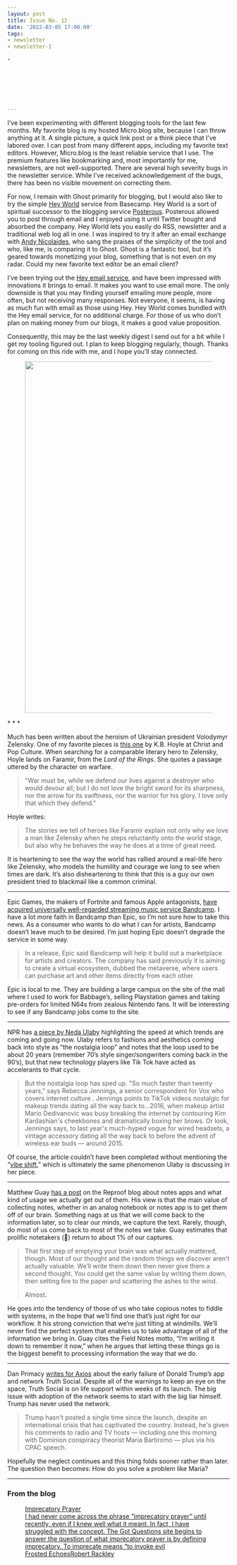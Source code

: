 ```yaml
---
layout: post
title: Issue No. 12
date: '2022-03-05 17:00:00'
tags:
- newsletter
- newsletter-1

- 







---
```


I’ve been experimenting with different blogging tools for the last few months. My favorite blog is my hosted Micro.blog site, because I can throw anything at it. A single picture, a quick link post or a think piece that I’ve labored over. I can post from many different apps, including my favorite text editors. However, Micro.blog is the least reliable service that I use. The premium features like bookmarking and, most importantly for me, newsletters, are not well-supported. There are several high severity bugs in the newsletter service. While I’ve received acknowledgement of the bugs, there has been no visible movement on correcting them.

For now, I remain with Ghost primarily for blogging, but I would also like to try the simple [Hey World](https://www.hey.com/world/) service from Basecamp. Hey World is a sort of spiritual successor to the blogging service [Posterous](https://en.wikipedia.org/wiki/Posterous). Posterous allowed you to post through email and I enjoyed using it until Twitter bought and absorbed the company. Hey World lets you easily do RSS, newsletter and a traditional web log all in one. I was inspired to try it after an email exchange with [Andy Nicolaides](https://world.hey.com/andyn), who sang the praises of the simplicity of the tool and who, like me, is comparing it to Ghost. Ghost is a fantastic tool, but it’s geared towards monetizing your blog, something that is not even on my radar. Could my new favorite text editor be an email client?

I’ve been trying out the [Hey email service](https://www.hey.com/), and have been impressed with innovations it brings to email. It makes you want to use email more. The only downside is that you may finding yourself emailing more people, more often, but not receiving many responses. Not everyone, it seems, is having as much fun with email as those using Hey. Hey World comes bundled with the Hey email service, for no additional charge. For those of us who don’t plan on making money from our blogs, it makes a good value proposition.

Consequently, this may be the last weekly digest I send out for a bit while I get my tooling figured out. I plan to keep blogging regularly, though. Thanks for coming on this ride with me, and I hope you’ll stay connected.

<figure class="kg-card kg-image-card"><img src=" __GHOST_URL__ /content/images/2022/04/airplane-driver.jpg" class="kg-image" alt loading="lazy" width="1023" height="797" srcset=" __GHOST_URL__ /content/images/size/w600/2022/04/airplane-driver.jpg 600w, __GHOST_URL__ /content/images/size/w1000/2022/04/airplane-driver.jpg 1000w, __GHOST_URL__ /content/images/2022/04/airplane-driver.jpg 1023w" sizes="(min-width: 720px) 720px"></figure>
* * *

Much has been written about the heroism of Ukrainian president Volodymyr Zelensky. One of my favorite pieces is [this one](https://christandpopculture.com/volodymyr-zelensky-at-the-bridge-the-costly-virtue-of-heroism-in-the-real-world) by K.B. Hoyle at Christ and Pop Culture. When searching for a comparable literary hero to Zelensky, Hoyle lands on Faramir, from the _Lord of the Rings_. She quotes a passage uttered by the character on warfare.

> "War must be, while we defend our lives against a destroyer who would devour all; but I do not love the bright sword for its sharpness, nor the arrow for its swiftness, nor the warrior for his glory. I love only that which they defend."

Hoyle writes:

> The stories we tell of heroes like Faramir explain not only why we love a man like Zelensky when he steps reluctantly onto the world stage, but also why he behaves the way he does at a time of great need.

It is heartening to see the way the world has rallied around a real-life hero like Zelensky, who models the humility and courage we long to see when times are dark. It’s also disheartening to think that this is a guy our own president tried to blackmail like a common criminal.

* * *

Epic Games, the makers of Fortnite and famous Apple antagonists, [have acquired universally well-regarded streaming music service Bandcamp](https://www.newsobserver.com/news/business/article258969888.html?utm_source=pocket_mylist). I have a lot more faith in Bandcamp than Epic, so I’m not sure how to take this news. As a consumer who wants to do what I can for artists, Bandcamp doesn’t leave much to be desired. I’m just hoping Epic doesn’t degrade the service in some way.

> In a release, Epic said Bandcamp will help it build out a marketplace for artists and creators. The company has said previously it is aiming to create a virtual ecosystem, dubbed the metaverse, where users can purchase art and other items directly from each other.

Epic is local to me. They are building a large campus on the site of the mall where I used to work for Babbage’s, selling Playstation games and taking pre-orders for limited N64s from zealous Nintendo fans. It will be interesting to see if any Bandcamp jobs come to the site.

* * *

NPR has [a piece by Neda Ulaby](https://text.npr.org/1081115609) highlighting the speed at which trends are coming and going now. Ulaby refers to fashions and aesthetics coming back into style as “the nostalgia loop” and notes that the loop used to be about 20 years (remember 70’s style singer/songwriters coming back in the 90’s), but that new technology players like Tik Tok have acted as accelerants to that cycle.

> But the nostalgia loop has sped up. "So much faster than twenty years," says Rebecca Jennings, a senior correspondent for Vox who covers internet culture . Jennings points to TikTok videos nostalgic for makeup trends dating all the way back to...2016, when makeup artist Mario Dedivanovic was busy breaking the internet by contouring Kim Kardashian's cheekbones and dramatically boxing her brows. Or look, Jennings says, to last year's much-hyped vogue for wired headsets, a vintage accessory dating all the way back to before the advent of wireless ear buds — around 2015.

Of course, the article couldn’t have been completed without mentioning the “[vibe shift](https://www.thecut.com/2022/02/a-vibe-shift-is-coming.html),” which is ultimately the same phenomenon Ulaby is discussing in her piece.

* * *

Matthew Guay [has a post](https://reproof.app/blog/notes-apps-help-us-forget) on the Reproof blog about notes apps and what kind of usage we actually get out of them. His view is that the main value of collecting notes, whether in an analog notebook or notes app is to get them off of our brain. Something nags at us that we will come back to the information later, so to clear our minds, we capture the text. Rarely, though, do most of us come back to most of the notes we take. Guay estimates that prolific notetakers (👋) return to about 1% of our captures.

> That first step of emptying your brain was what actually mattered, though. Most of our thought and the random things we discover aren’t actually valuable. We’ll write them down then never give them a second thought. You could get the same value by writing them down, then setting fire to the paper and scattering the ashes to the wind.

> Almost.

He goes into the tendency of those of us who take copious notes to fiddle with systems, in the hope that we’ll find one that’s just right for our workflow. It his strong conviction that we’re just tilting at windmills. We’ll never find the perfect system that enables us to take advantage of all of the information we bring in. Guay cites the Field Notes motto, “I’m writing it down to remember it now,” when he argues that letting these things go is the biggest benefit to processing information the way that we do.

* * *

Dan Primacy [writes for Axios](https://www.axios.com/trump-blowing-truth-social-launch-c2d4f1f0-5440-478a-acfa-b9462b64568c.html) about the early failure of Donald Trump’s app and network Truth Social. Despite all of the warnings to keep an eye on the space, Truth Social is on life support within weeks of its launch. The big issue with adoption of the network seems to start with the big liar himself. Trump has never used the network.

> Trump hasn't posted a single time since the launch, despite an international crisis that has captivated the country. Instead, he's given his comments to radio and TV hosts — including one this morning with Dominion conspiracy theorist Maria Bartiromo — plus via his CPAC speech.

Hopefully the neglect continues and this thing folds sooner rather than later. The question then becomes: How do you solve a problem like Maria?

* * *

### From the blog
<figure class="kg-card kg-bookmark-card"><a class="kg-bookmark-container" href=" __GHOST_URL__ /imprecatory-prayer/"><div class="kg-bookmark-content">
<div class="kg-bookmark-title">Imprecatory Prayer</div>
<div class="kg-bookmark-description">I had never come across the phrase “imprecatory prayer” until recently, even if I knew well what it meant. In fact, I have struggled with the concept. The Got Questions site begins to answer the question of what imprecatory prayer is by defining imprecatory. To imprecate means “to invoke evil</div>
<div class="kg-bookmark-metadata">
<img class="kg-bookmark-icon" src=" __GHOST_URL__ /favicon.png" alt=""><span class="kg-bookmark-author">Frosted Echoes</span><span class="kg-bookmark-publisher">Robert Rackley</span>
</div>
</div>
<div class="kg-bookmark-thumbnail"><img src=" __GHOST_URL__ /content/images/2022/04/E2616555-0834-4F11-915C-A6B89F8CE915.jpeg" alt=""></div></a></figure>